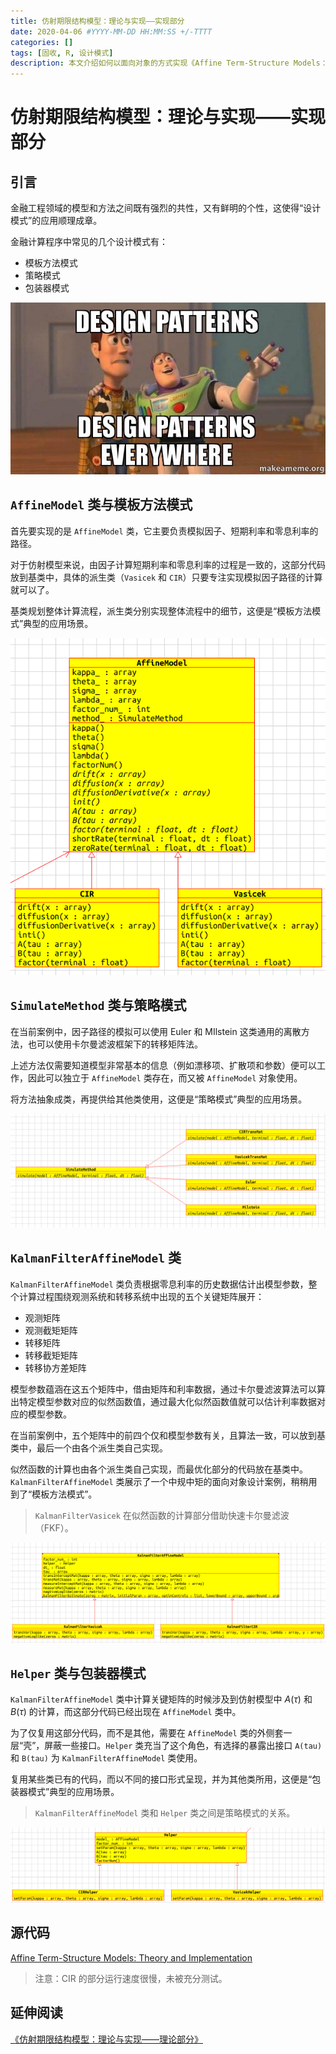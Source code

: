 ```yaml
---
title: 仿射期限结构模型：理论与实现——实现部分
date: 2020-04-06 #YYYY-MM-DD HH:MM:SS +/-TTTT
categories: []
tags: [固收, R, 设计模式]
description: 本文介绍如何以面向对象的方式实现《Affine Term-Structure Models：Theory and Implementation》中的算法，并适当的使用设计模式使代码尽可能的优雅。。
---
```


# 仿射期限结构模型：理论与实现——实现部分

## 引言

金融工程领域的模型和方法之间既有强烈的共性，又有鲜明的个性，这使得“设计模式”的应用顺理成章。

金融计算程序中常见的几个设计模式有：
* 模板方法模式
* 策略模式
* 包装器模式

![](/img/term-structure/1-1.jpg)

## `AffineModel` 类与模板方法模式

首先要实现的是 `AffineModel` 类，它主要负责模拟因子、短期利率和零息利率的路径。

对于仿射模型来说，由因子计算短期利率和零息利率的过程是一致的，这部分代码放到基类中，具体的派生类（`Vasicek` 和 `CIR`）只要专注实现模拟因子路径的计算就可以了。

基类规划整体计算流程，派生类分别实现整体流程中的细节，这便是“模板方法模式”典型的应用场景。

![](/img/term-structure/1-2.png)

## `SimulateMethod` 类与策略模式

在当前案例中，因子路径的模拟可以使用 Euler 和 MIlstein 这类通用的离散方法，也可以使用卡尔曼滤波框架下的转移矩阵法。

上述方法仅需要知道模型非常基本的信息（例如漂移项、扩散项和参数）便可以工作，因此可以独立于 `AffineModel` 类存在，而又被 `AffineModel` 对象使用。

将方法抽象成类，再提供给其他类使用，这便是“策略模式”典型的应用场景。

![](/img/term-structure/1-3.png)

## `KalmanFilterAffineModel` 类

`KalmanFilterAffineModel` 类负责根据零息利率的历史数据估计出模型参数，整个计算过程围绕观测系统和转移系统中出现的五个关键矩阵展开：
* 观测矩阵
* 观测截矩矩阵
* 转移矩阵
* 转移截矩矩阵
* 转移协方差矩阵

模型参数蕴涵在这五个矩阵中，借由矩阵和利率数据，通过卡尔曼滤波算法可以算出特定模型参数对应的似然函数值，通过最大化似然函数值就可以估计利率数据对应的模型参数。

在当前案例中，五个矩阵中的前四个仅和模型参数有关，且算法一致，可以放到基类中，最后一个由各个派生类自己实现。

似然函数的计算也由各个派生类自己实现，而最优化部分的代码放在基类中。`KalmanFilterAffineModel` 类展示了一个中规中矩的面向对象设计案例，稍稍用到了“模板方法模式”。

> `KalmanFilterVasicek` 在似然函数的计算部分借助快速卡尔曼滤波（FKF）。

![](/img/term-structure/1-4.png)

## `Helper` 类与包装器模式

`KalmanFilterAffineModel` 类中计算关键矩阵的时候涉及到仿射模型中 $A(\tau)$ 和 $B(\tau)$ 的计算，而这部分代码已经出现在 `AffineModel` 类中。

为了仅复用这部分代码，而不是其他，需要在 `AffineModel` 类的外侧套一层“壳”，屏蔽一些接口。`Helper` 类充当了这个角色，有选择的暴露出接口 `A(tau)` 和 `B(tau)` 为 `KalmanFilterAffineModel` 类使用。

复用某些类已有的代码，而以不同的接口形式呈现，并为其他类所用，这便是“包装器模式”典型的应用场景。

> `KalmanFilterAffineModel` 类和 `Helper` 类之间是策略模式的关系。

![](/img/term-structure/1-5.png)

## 源代码

[Affine Term-Structure Models: Theory and Implementation
](https://github.com/xuruilong100/ATSMTI)

> 注意：CIR 的部分运行速度很慢，未被充分测试。

## 延伸阅读

[《仿射期限结构模型：理论与实现——理论部分》](https://xuruilong100.github.io/posts/%E4%BB%BF%E5%B0%84%E6%9C%9F%E9%99%90%E7%BB%93%E6%9E%84%E6%A8%A1%E5%9E%8B-%E7%90%86%E8%AE%BA%E9%83%A8%E5%88%86/)
